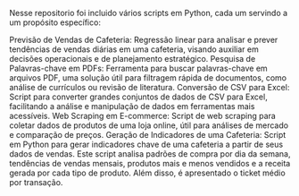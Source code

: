Nesse repositorio foi incluido vários scripts em Python, cada um servindo a um propósito específico:

Previsão de Vendas de Cafeteria: Regressão linear para analisar e prever tendências de vendas diárias em uma cafeteria, visando auxiliar em decisões operacionais e de planejamento estratégico.
Pesquisa de Palavras-chave em PDFs: Ferramenta para buscar palavras-chave em arquivos PDF, uma solução útil para filtragem rápida de documentos, como análise de currículos ou revisão de literatura.
Conversão de CSV para Excel: Script para converter grandes conjuntos de dados de CSV para Excel, facilitando a análise e manipulação de dados em ferramentas mais acessíveis.
Web Scraping em E-commerce: Script de web scraping para coletar dados de produtos de uma loja online, útil para análises de mercado e comparação de preços.
Geração de Indicadores de uma Cafeteria: Script em Python para gerar indicadores chave de uma cafeteria a partir de seus dados de vendas. Este script analisa padrões de compra por dia da semana, tendências de vendas mensais, produtos mais e menos vendidos e a receita gerada por cada tipo de produto. Além disso, é apresentado o ticket médio por transação. 
